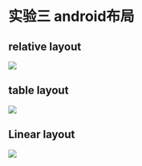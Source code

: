 # 实验三 android布局
## relative layout
![](https://i.loli.net/2018/04/07/5ac86838e4a40.png)

## table layout
![](https://i.loli.net/2018/04/07/5ac867d3236fc.png)

## Linear layout
![](https://i.loli.net/2018/06/04/5b1532d9aa3d8.png)

